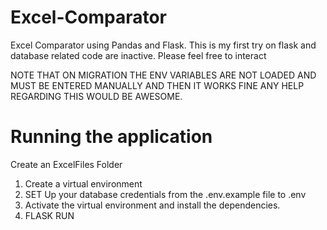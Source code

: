 # Excel-Comparator
Excel Comparator using Pandas and Flask. This is my first try on flask and database related code are inactive. Please feel free to interact

NOTE THAT ON MIGRATION THE ENV VARIABLES ARE NOT LOADED AND MUST BE ENTERED MANUALLY AND THEN IT WORKS FINE ANY HELP REGARDING THIS WOULD BE AWESOME.


# Running the application
Create an ExcelFiles Folder
1) Create a virtual environment
1) SET Up your database credentials from the .env.example file to .env
2) Activate the virtual environment and install the dependencies.
3) FLASK RUN

